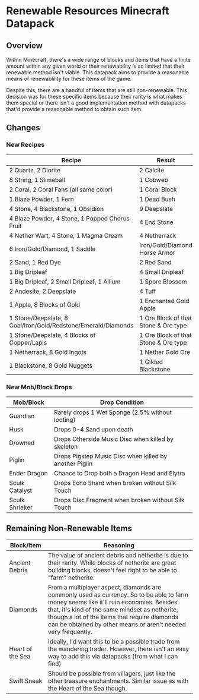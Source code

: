 # Renewable Resources Minecraft Datapack

## Overview

Within Minecraft, there's a wide range of blocks and items that have a finite amount within any given world or their renewability is so limited that their renewable method isn't viable. This datapack aims to provide a reasonable means of renewablility for these items of the game.

Despite this, there are a handful of items that are still non-renewable. This decision was for these specific items because their rarity is what makes them special or there isn't a good implementation method with datapacks that'd provide a reasonable method to obtain such item.

## Changes

### New Recipes

| Recipe | Result |
| ------ | ------ |
| 2 Quartz, 2 Diorite | 2 Calcite |
| 8 String, 1 Slimeball | 1 Cobweb |
| 2 Coral, 2 Coral Fans (all same color) | 1 Coral Block |
| 1 Blaze Powder, 1 Fern | 1 Dead Bush |
| 4 Stone, 4 Blackstone, 1 Obsidion | 9 Deepslate |
| 4 Blaze Powder, 4 Stone, 1 Popped Chorus Fruit | 4 End Stone |
| 4 Nether Wart, 4 Stone, 1 Magma Cream | 4 Netherrack |
| 6 Iron/Gold/Diamond, 1 Saddle | Iron/Gold/Diamond Horse Armor |
| 2 Sand, 1 Red Dye | 2 Red Sand |
| 1 Big Dripleaf | 4 Small Dripleaf |
| 1 Big Dripleaf, 2 Small Dripleaf, 1 Allium | 1 Spore Blossom |
| 2 Andesite, 2 Deepslate | 4 Tuff |
| 1 Apple, 8 Blocks of Gold | 1 Enchanted Gold Apple |
| 1 Stone/Deepslate, 8 Coal/Iron/Gold/Redstone/Emerald/Diamonds | 1 Ore Block of that Stone & Ore type |
| 1 Stone/Deepslate, 4 Blocks of Copper/Lapis | 1 Ore Block of that Stone & Ore type |
| 1 Netherrack, 8 Gold Ingots | 1 Nether Gold Ore |
| 1 Blackstone, 8 Gold Nuggets | 1 Gilded Blackstone |

### New Mob/Block Drops

| Mob/Block | Drop Condition |
| --------- | -------------- |
| Guardian | Rarely drops 1 Wet Sponge (2.5% without looting) |
| Husk | Drops 0-4 Sand upon death |
| Drowned | Drops Otherside Music Disc when killed by skeleton |
| Piglin | Drops Pigstep Music Disc when killed by another Piglin |
| Ender Dragon | Chance to Drop both a Dragon Head and Elytra |
| Sculk Catalyst | Drops Echo Shard when broken without Silk Touch |
| Sculk Shrieker | Drops Disc Fragment when broken without Silk Touch |

## Remaining Non-Renewable Items

| Block/Item | Reasoning |
| ---------- | --------- |
| Ancient Debris | The value of ancient debris and netherite is due to their rarity. While blocks of netherite are great building blocks, doesn't feel right to be able to "farm" netherite. |
| Diamonds | From a multiplayer aspect, diamonds are commonly used as currency. So to be able to farm money seems like it'll ruin economies. Besides that, it's kind of the same mindset as netherite, though a lot of the items that require diamonds can be obtained by other means or aren't needed very frequently. |
| Heart of the Sea | Ideally, I'd want this to be a possible trade from the wandering trader. However, there isn't an easy way to add this via datapacks (from what I can find) |
| Swift Sneak | Should be possible from villagers, just like the other treasure enchantments. Similar issue as with the Heart of the Sea though. |